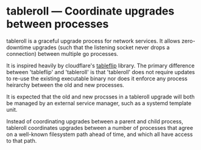 # tableroll &mdash; Coordinate upgrades between processes

tableroll is a graceful upgrade process for network services. It allows
zero-downtime upgrades (such that the listening socket never drops a
connection) between multiple go processes.

It is inspired heavily by cloudflare's
[tableflip](https://github.com/cloudflare/tableflip) library.
The primary difference between 'tableflip' and 'tableroll' is that 'tableroll'
does not require updates to re-use the existing executable binary nor does it
enforce any process heirarchy between the old and new processes.

It is expected that the old and new procsses in a tableroll upgrade will both
be managed by an external service manager, such as a systemd template unit.

Instead of coordinating upgrades between a parent and child process, tableroll
coordinates upgrades between a number of processes that agree on a well-known
filesystem path ahead of time, and which all have access to that path.
